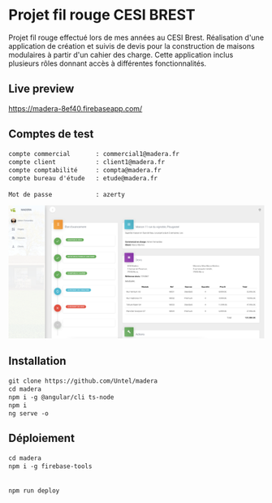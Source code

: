 # Projet fil rouge CESI BREST

Projet fil rouge effectué lors de mes années au CESI Brest. Réalisation d'une application de création et suivis de devis pour la construction de maisons modulaires à partir d'un cahier des charge. Cette application inclus plusieurs rôles donnant accès à différentes fonctionnalités.

## Live preview

https://madera-8ef40.firebaseapp.com/
    
## Comptes de test
    compte commercial       : commercial1@madera.fr
    compte client           : client1@madera.fr
    compte comptabilité     : compta@madera.fr
    compte bureau d'étude   : etude@madera.fr

    Mot de passe            : azerty

![madera](https://raw.githubusercontent.com/untel/madera/master/screen1.png)


## Installation

    git clone https://github.com/Untel/madera
    cd madera
    npm i -g @angular/cli ts-node
    npm i
    ng serve -o
 
## Déploiement

    cd madera
    npm i -g firebase-tools


    npm run deploy
